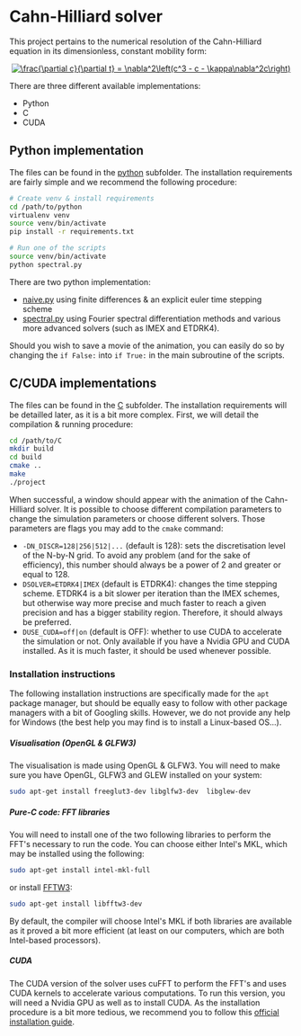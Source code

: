 # Cahn-Hilliard solver

This project pertains to the numerical resolution of the Cahn-Hilliard equation in its dimensionless, constant mobility form:

<p align="center"><a href="https://www.codecogs.com/eqnedit.php?latex=\frac{\partial&space;c}{\partial&space;t}&space;=&space;\nabla^2\left(c^3&space;-&space;c&space;-&space;\kappa\nabla^2c\right)" target="_blank"><img src="https://latex.codecogs.com/gif.latex?\frac{\partial&space;c}{\partial&space;t}&space;=&space;\nabla^2\left(c^3&space;-&space;c&space;-&space;\kappa\nabla^2c\right)" title="\frac{\partial c}{\partial t} = \nabla^2\left(c^3 - c - \kappa\nabla^2c\right)" /></a></p>

There are three different available implementations:
 * Python
 * C
 * CUDA

## Python implementation

The files can be found in the [python](python/) subfolder. The installation requirements are fairly simple and we recommend the following procedure:
``` bash
# Create venv & install requirements
cd /path/to/python
virtualenv venv
source venv/bin/activate
pip install -r requirements.txt

# Run one of the scripts
source venv/bin/activate
python spectral.py
```

There are two python implementation:
 * [naive.py](python/naive.py) using finite differences & an explicit euler time stepping scheme
 * [spectral.py](python/spectral.py) using Fourier spectral differentiation methods and various more advanced solvers (such as IMEX and ETDRK4).

Should you wish to save a movie of the animation, you can easily do so by changing the `if False:` into `if True:` in the main subroutine of the scripts.

## C/CUDA implementations

The files can be found in the [C](C/) subfolder. The installation requirements will be detailled later, as it is a bit more complex. First, we will detail the compilation & running procedure:
```bash
cd /path/to/C
mkdir build
cd build
cmake ..
make
./project
```
When successful, a window should appear with the animation of the Cahn-Hilliard solver. It is possible to choose different compilation parameters to change the simulation parameters or choose different solvers. Those parameters are flags you may add to the `cmake` command:
 * `-DN_DISCR=128|256|512|...` (default is 128): sets the discretisation level of the N-by-N grid. To avoid any problem (and for the sake of efficiency), this number should always be a power of 2 and greater or equal to 128.
  * `DSOLVER=ETDRK4|IMEX` (default is ETDRK4): changes the time stepping scheme. ETDRK4 is a bit slower per iteration than the IMEX schemes, but otherwise way more precise and much faster to reach a given precision and has a bigger stability region. Therefore, it should always be preferred.
  * `DUSE_CUDA=off|on` (default is OFF): whether to use CUDA to accelerate the simulation or not. Only available if you have a Nvidia GPU and CUDA installed. As it is much faster, it should be used whenever possible.

### Installation instructions

The following installation instructions are specifically made for the `apt` package manager, but should be equally easy to follow with other package managers with a bit of Googling skills. However, we do not provide any help for Windows (the best help  you may find is to install a Linux-based OS...).

##### Visualisation (OpenGL & GLFW3)
The visualisation is made using OpenGL & GLFW3. You will need to make sure you have OpenGL, GLFW3 and GLEW installed on your system:
```bash
sudo apt-get install freeglut3-dev libglfw3-dev  libglew-dev
```

##### Pure-C code: FFT libraries
You will need to install one of the two following libraries to perform the FFT's necessary to run the code. You can choose either Intel's MKL, which may be installed using the following:
```bash
sudo apt-get install intel-mkl-full
```
or install [FFTW3](http://www.fftw.org/download.html):
```bash
sudo apt-get install libfftw3-dev
```
By default, the compiler will choose Intel's MKL if both libraries are available as it proved a bit more efficient (at least on our computers, which are both Intel-based processors).

##### CUDA
The CUDA version of the solver uses cuFFT to perform the FFT's and uses CUDA kernels to accelerate various computations. To run this version, you will need a Nvidia GPU as well as to install CUDA. As the installation procedure is a bit more tedious, we recommend you to follow this [official installation guide](https://docs.nvidia.com/cuda/cuda-installation-guide-linux/index.html).

